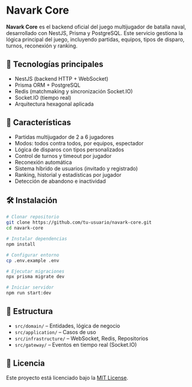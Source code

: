 # Navark Core

**Navark Core** es el backend oficial del juego multijugador de batalla naval, desarrollado con NestJS, Prisma y PostgreSQL. Este servicio gestiona la lógica principal del juego, incluyendo partidas, equipos, tipos de disparo, turnos, reconexión y ranking.

## 🚀 Tecnologías principales

- NestJS (backend HTTP + WebSocket)
- Prisma ORM + PostgreSQL
- Redis (matchmaking y sincronización Socket.IO)
- Socket.IO (tiempo real)
- Arquitectura hexagonal aplicada

## 🔑 Características

- Partidas multijugador de 2 a 6 jugadores
- Modos: todos contra todos, por equipos, espectador
- Lógica de disparos con tipos personalizados
- Control de turnos y timeout por jugador
- Reconexión automática
- Sistema híbrido de usuarios (invitado y registrado)
- Ranking, historial y estadísticas por jugador
- Detección de abandono e inactividad

## 🛠️ Instalación

```bash
# Clonar repositorio
git clone https://github.com/tu-usuario/navark-core.git
cd navark-core

# Instalar dependencias
npm install

# Configurar entorno
cp .env.example .env

# Ejecutar migraciones
npx prisma migrate dev

# Iniciar servidor
npm run start:dev
```

## 📂 Estructura

- `src/domain/` – Entidades, lógica de negocio
- `src/application/` – Casos de uso
- `src/infrastructure/` – WebSocket, Redis, Repositorios
- `src/gateway/` – Eventos en tiempo real (Socket.IO)

## 📄 Licencia

Este proyecto está licenciado bajo la [MIT License](./LICENSE).
